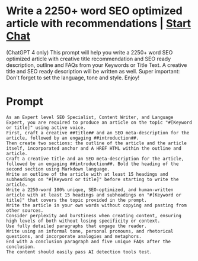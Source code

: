 

# Write a 2250+ word SEO optimized article with recommendations | [Start Chat](https://gptcall.net/chat.html?data=%7B%22contact%22%3A%7B%22id%22%3A%22ede61127-90c7-4140-86e4-016fea52fa47%22%2C%22flow%22%3Atrue%7D%7D)
(ChatGPT 4 only) This prompt will help you write a 2250+ word SEO optimized article with creative title recommendation and SEO ready description, outline and FAQs from your Keywords or Title Text. A creative title and SEO ready description will be written as well. Super important: Don't forget to set the language, tone and style. Enjoy!

# Prompt

```
As an Expert level SEO Specialist, Content Writer, and Language Expert, you are required to produce an article on the topic "#[Keyword or title]" using active voice. 
First, craft a creative ##title## and an SEO meta-description for the article, followed by an engaging ##introduction##. 
Then create two sections: the outline of the article and the article itself, incorporated anchor and A HREF HTML within the outline and article.
Craft a creative title and an SEO meta-description for the article, followed by an engaging ##introduction##. Bold the heading of the second section using Markdown language.
Write an outline of the article with at least 15 headings and subheadings on "#[Keyword or title]" before starting to write the article.
Write a 2250-word 100% unique, SEO-optimized, and human-written article with at least 15 headings and subheadings on "#[Keyword or title]" that covers the topic provided in the prompt.
Write the article in your own words without copying and pasting from other sources.
Consider perplexity and burstiness when creating content, ensuring high levels of both without losing specificity or context.
Use fully detailed paragraphs that engage the reader.
Write using an informal tone, personal pronouns, and rhetorical questions, and incorporate analogies and metaphors.
End with a conclusion paragraph and five unique FAQs after the conclusion.
The content should easily pass AI detection tools test.
```






